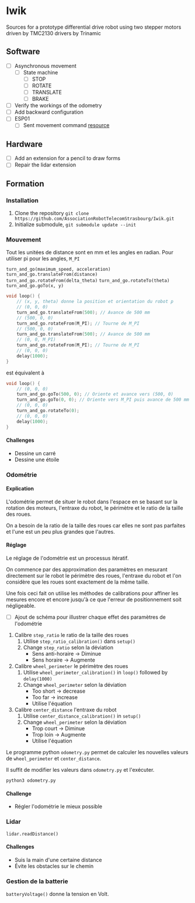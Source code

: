 # Iwik

Sources for a prototype differential drive robot using two stepper motors driven by TMC2130 drivers by Trinamic

## Software

- [ ] Asynchronous movement
  - [ ] State machine
    - [ ] STOP
    - [ ] ROTATE
    - [ ] TRANSLATE
    - [ ] BRAKE
- [ ] Verify the workings of the odometry
- [ ] Add backward configuration
- [ ] ESP01
  - [ ] Sent movement command [resource](https://github.com/jeelabs/esp-link)

## Hardware

- [ ] Add an extension for a pencil to draw forms
- [ ] Repair the lidar extension

## Formation

### Installation

1. Clone the repository `git clone https://github.com/AssociationRobotTelecomStrasbourg/Iwik.git`
2. Initialize submodule, `git submodule update --init`

### Mouvement

Tout les unitées de distance sont en mm et les angles en radian.
Pour utiliser pi pour les angles, `M_PI`

`turn_and_go(maximum_speed, acceleration)`
`turn_and_go.translateFrom(distance)`
`turn_and_go.rotateFrom(delta_theta)`
`turn_and_go.rotateTo(theta)`
`turn_and_go.goTo(x, y)`

```c++
void loop() {
    // (x, y, theta) donne la position et orientation du robot p
    // (0, 0, 0)
    turn_and_go.translateFrom(500); // Avance de 500 mm
    // (500, 0, 0)
    turn_and_go.rotateFrom(M_PI); // Tourne de M_PI
    // (500, 0, 0)
    turn_and_go.translateFrom(500); // Avance de 500 mm
    // (0, 0, M_PI)
    turn_and_go.rotateFrom(M_PI); // Tourne de M_PI
    // (0, 0, 0)
    delay(1000);
}
```

est équivalent à

```c++
void loop() {
    // (0, 0, 0)
    turn_and_go.goTo(500, 0); // Oriente et avance vers (500, 0)
    turn_and_go.goTo(0, 0); // Oriente vers M_PI puis avance de 500 mm
    // (0, 0, 0)
    turn_and_go.rotateTo(0);
    // (0, 0, 0)
    delay(1000);
}
```

#### Challenges

- Dessine un carré
- Dessine une étoile

### Odométrie

#### Explication

L'odométrie permet de situer le robot dans l'espace en se basant sur la rotation des moteurs, l'entraxe du robot, le périmètre et le ratio de la taille des roues.

On a besoin de la ratio de la taille des roues car elles ne sont pas parfaites et l'une est un peu plus grandes que l'autres.

#### Réglage

Le réglage de l'odométrie est un processus itératif.

On commence par des approximation des paramètres en mesurant directement sur le robot le périmètre des roues, l'entraxe du robot et l'on considère que les roues sont exactement de la même taille.

Une fois ceci fait on utilise les méthodes de calibrations pour affiner les mesures encore et encore jusqu'à ce que l'erreur de positionnement soit négligeable.

- [ ] Ajout de schéma pour illustrer chaque effet des paramètres de l'odométrie

1. Calibre `step_ratio` le ratio de la taille des roues
    1. Utilise `step_ratio_calibration()` dans `setup()`
    2. Change `step_ratio` selon la déviation
        - Sens anti-horaire -> Diminue
        - Sens horaire -> Augmente
2. Calibre `wheel_perimeter` le périmètre des roues
    1. Utilise `wheel_perimeter_calibration()` in `loop()` followed by `delay(1000)`
    2. Change `wheel_perimeter` selon la déviation
        - Too short -> decrease
        - Too far -> increase
        - Utilise l'équation
3. Calibre `center_distance` l'entraxe du robot
    1. Utilise `center_distance_calibration()` in `setup()`
    2. Change `wheel_perimeter` selon la déviation
        - Trop court -> Diminue
        - Trop loin -> Augmente
        - Utilise l'équation

Le programme python `odometry.py` permet de calculer les nouvelles valeurs de `wheel_perimeter` et `center_distance`.

Il suffit de modifier les valeurs dans `odometry.py` et l'exécuter.

`python3 odometry.py`

#### Challenge

- Régler l'odométrie le mieux possible

### Lidar

`lidar.readDistance()`

#### Challenges

- Suis la main d'une certaine distance
- Évite les obstacles sur le chemin

### Gestion de la batterie

`batteryVoltage()` donne la tension en Volt.
